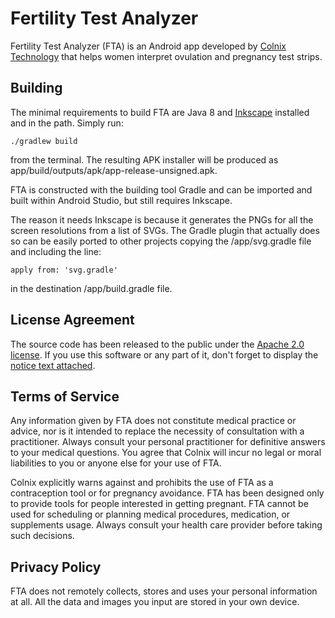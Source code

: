 
# Fertility Test Analyzer

Fertility Test Analyzer (FTA) is an Android app developed by [Colnix Technology](https://www.colnix.com) that helps women interpret ovulation and pregnancy test strips.

## Building

The minimal requirements to build FTA are Java 8 and [Inkscape](https://inkscape.org/) installed and in the path. Simply run:
```
./gradlew build
```
from the terminal. The resulting APK installer will be produced as app/build/outputs/apk/app-release-unsigned.apk.

FTA is constructed with the building tool Gradle and can be imported and built within Android Studio, but still requires Inkscape.

The reason it needs Inkscape is because it generates the PNGs for all the screen resolutions from a list of SVGs. The Gradle plugin that actually does so can be easily ported to other projects copying the /app/svg.gradle file and including the line:
```
apply from: 'svg.gradle'
```
in the destination /app/build.gradle file.

## License Agreement

The source code has been released to the public under the [Apache 2.0 license](LICENSE.txt). If you use this software or any part of it, don't forget to display the [notice text attached](NOTICE.txt).

## Terms of Service

Any information given by FTA does not constitute medical practice or advice, nor is it intended to replace the necessity of consultation with a practitioner. Always consult your personal practitioner for definitive answers to your medical questions. You agree that Colnix will incur no legal or moral liabilities to you or anyone else for your use of FTA.

Colnix explicitly warns against and prohibits the use of FTA as a contraception tool or for pregnancy avoidance. FTA has been designed only to provide tools for people interested in getting pregnant. FTA cannot be used for scheduling or planning medical procedures, medication, or supplements usage. Always consult your health care provider before taking such decisions.

## Privacy Policy

FTA does not remotely collects, stores and uses your personal information at all. All the data and images you input are stored in your own device.

